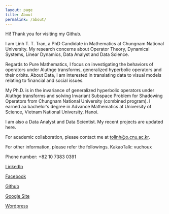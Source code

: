 ```yaml
---
layout: page
title: About
permalink: /about/
---
```

Hi! Thank you for visiting my Github.


I am Linh T. T. Tran, a PhD Candidate in Mathematics at Chungnam National University. My research concerns about Operator Theory, Dynamical Systems, Linear Dynamics, Data Analyst and Data Science.


Regards to Pure Mathematics, I focus on investigating the behaviors of operators under Aluthge transforms, generalized hyperbolic operators and their orbits.
About Data, I am interested in translating data to visual models relating to financial and social issues.


My Ph.D. is in the invariance of generalized hyperbolic operators under Aluthge transforms and solving Invariant Subspace Problem for Shadowing Operators from Chungnam National University (combined program). I earned aa bachelor’s degree in Advance Mathematics at University of Science, Vietnam National University, Hanoi.


I am also a Data Analyst and Data Scientist. My recent projects are updated here.


For academic collaboration, please contact me at tolinh@o.cnu.ac.kr.


For other information, please refer the followings.
KakaoTalk: vuchoux


Phone number: +82 10 7383 0391


[LinkedIn](https:www.linkedin.com/in/tolinhtran)


[Facebook](https://www.facebook.com/tolinh91/)


[Github](https://tolinh91.github.io/)


[Google Site](https://sites.google.com/view/linhtttran/home?fbclid=IwAR1bmoEDfldmvPiXc_Uqwc8-Kh0MC5mKGZcxxqqBrfaQsbMCuoAQq_8UeXE)


[Wordpress](https://wordpress.com/mathcooking.wordpress.com)



